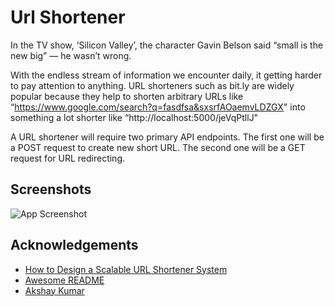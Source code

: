 
# Url Shortener
In the TV show, ‘Silicon Valley’, the character Gavin Belson said “small is the new big” — he wasn’t wrong.

With the endless stream of information we encounter daily, it getting harder to pay attention to anything. URL shorteners such as bit.ly are widely popular because they help to shorten arbitrary URLs like “https://www.google.com/search?q=fasdfsa&sxsrfAOaemvLDZGX" into something a lot shorter like “http://localhost:5000/jeVqPtllJ"

A URL shortener will require two primary API endpoints. The first one will be a POST request to create new short URL. The second one will be a GET request for URL redirecting. 


## Screenshots

![App Screenshot](https://i.imgur.com/JbEzHVB.png)


## Acknowledgements

 - [How to Design a Scalable URL Shortener System](https://blog.bitsrc.io/must-read-and-lets-read-url-shortener-system-82c06424e770)
 - [Awesome README](https://github.com/matiassingers/awesome-readme)
 - [Akshay Kumar](https://github.com/Akshay-Singh-Rajput)

